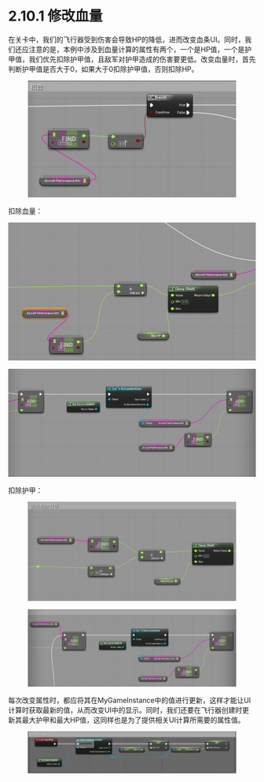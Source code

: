 # 2.10.1 修改血量

在关卡中，我们的飞行器受到伤害会导致HP的降低，进而改变血条UI。同时，我们还应注意的是，本例中涉及到血量计算的属性有两个，一个是HP值，一个是护甲值，我们优先扣除护甲值，且敌军对护甲造成的伤害要更低。改变血量时，首先判断护甲值是否大于0，如果大于0扣除护甲值，否则扣除HP。

<figure><img src="../../../.gitbook/assets/image (37).png" alt=""><figcaption></figcaption></figure>

扣除血量：

![](<../../../.gitbook/assets/image (34).png>)

![](<../../../.gitbook/assets/image (1).png>)

扣除护甲：

<figure><img src="../../../.gitbook/assets/image (95).png" alt=""><figcaption></figcaption></figure>

<figure><img src="../../../.gitbook/assets/image (134).png" alt=""><figcaption></figcaption></figure>

每次改变属性时，都应将其在MyGameInstance中的值进行更新，这样才能让UI计算时获取最新的值，从而改变UI中的显示。同时，我们还要在飞行器创建时更新其最大护甲和最大HP值，这同样也是为了提供相关UI计算所需要的属性值。

<figure><img src="../../../.gitbook/assets/image (41).png" alt=""><figcaption></figcaption></figure>
